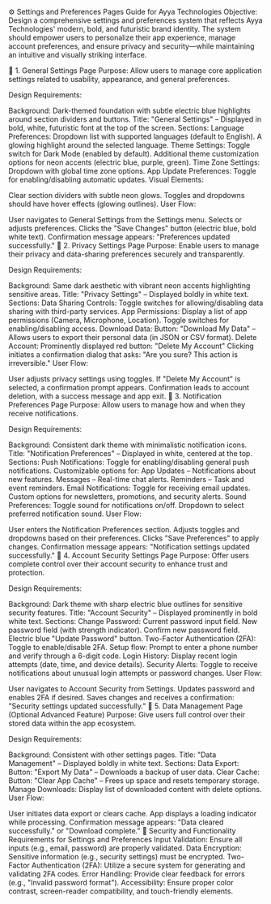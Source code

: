 ⚙️ Settings and Preferences Pages Guide for Ayya Technologies
Objective:
Design a comprehensive settings and preferences system that reflects Ayya Technologies' modern, bold, and futuristic brand identity. The system should empower users to personalize their app experience, manage account preferences, and ensure privacy and security—while maintaining an intuitive and visually striking interface.

📌 1. General Settings Page
Purpose:
Allow users to manage core application settings related to usability, appearance, and general preferences.

Design Requirements:

Background: Dark-themed foundation with subtle electric blue highlights around section dividers and buttons.
Title:
"General Settings" – Displayed in bold, white, futuristic font at the top of the screen.
Sections:
Language Preferences:
Dropdown list with supported languages (default to English).
A glowing highlight around the selected language.
Theme Settings:
Toggle switch for Dark Mode (enabled by default).
Additional theme customization options for neon accents (electric blue, purple, green).
Time Zone Settings:
Dropdown with global time zone options.
App Update Preferences:
Toggle for enabling/disabling automatic updates.
Visual Elements:

Clear section dividers with subtle neon glows.
Toggles and dropdowns should have hover effects (glowing outlines).
User Flow:

User navigates to General Settings from the Settings menu.
Selects or adjusts preferences.
Clicks the "Save Changes" button (electric blue, bold white text).
Confirmation message appears: "Preferences updated successfully."
📌 2. Privacy Settings Page
Purpose:
Enable users to manage their privacy and data-sharing preferences securely and transparently.

Design Requirements:

Background: Same dark aesthetic with vibrant neon accents highlighting sensitive areas.
Title:
"Privacy Settings" – Displayed boldly in white text.
Sections:
Data Sharing Controls:
Toggle switches for allowing/disabling data sharing with third-party services.
App Permissions:
Display a list of app permissions (Camera, Microphone, Location).
Toggle switches for enabling/disabling access.
Download Data:
Button: "Download My Data" – Allows users to export their personal data (in JSON or CSV format).
Delete Account:
Prominently displayed red button: "Delete My Account"
Clicking initiates a confirmation dialog that asks:
"Are you sure? This action is irreversible."
User Flow:

User adjusts privacy settings using toggles.
If "Delete My Account" is selected, a confirmation prompt appears.
Confirmation leads to account deletion, with a success message and app exit.
📌 3. Notification Preferences Page
Purpose:
Allow users to manage how and when they receive notifications.

Design Requirements:

Background: Consistent dark theme with minimalistic notification icons.
Title:
"Notification Preferences" – Displayed in white, centered at the top.
Sections:
Push Notifications:
Toggle for enabling/disabling general push notifications.
Customizable options for:
App Updates – Notifications about new features.
Messages – Real-time chat alerts.
Reminders – Task and event reminders.
Email Notifications:
Toggle for receiving email updates.
Custom options for newsletters, promotions, and security alerts.
Sound Preferences:
Toggle sound for notifications on/off.
Dropdown to select preferred notification sound.
User Flow:

User enters the Notification Preferences section.
Adjusts toggles and dropdowns based on their preferences.
Clicks "Save Preferences" to apply changes.
Confirmation message appears: "Notification settings updated successfully."
📌 4. Account Security Settings Page
Purpose:
Offer users complete control over their account security to enhance trust and protection.

Design Requirements:

Background: Dark theme with sharp electric blue outlines for sensitive security features.
Title:
"Account Security" – Displayed prominently in bold white text.
Sections:
Change Password:
Current password input field.
New password field (with strength indicator).
Confirm new password field.
Electric blue "Update Password" button.
Two-Factor Authentication (2FA):
Toggle to enable/disable 2FA.
Setup flow: Prompt to enter a phone number and verify through a 6-digit code.
Login History:
Display recent login attempts (date, time, and device details).
Security Alerts:
Toggle to receive notifications about unusual login attempts or password changes.
User Flow:

User navigates to Account Security from Settings.
Updates password and enables 2FA if desired.
Saves changes and receives a confirmation: "Security settings updated successfully."
📌 5. Data Management Page (Optional Advanced Feature)
Purpose:
Give users full control over their stored data within the app ecosystem.

Design Requirements:

Background: Consistent with other settings pages.
Title:
"Data Management" – Displayed boldly in white text.
Sections:
Data Export:
Button: "Export My Data" – Downloads a backup of user data.
Clear Cache:
Button: "Clear App Cache" – Frees up space and resets temporary storage.
Manage Downloads:
Display list of downloaded content with delete options.
User Flow:

User initiates data export or clears cache.
App displays a loading indicator while processing.
Confirmation message appears: "Data cleared successfully." or "Download complete."
🔐 Security and Functionality Requirements for Settings and Preferences
Input Validation: Ensure all inputs (e.g., email, password) are properly validated.
Data Encryption: Sensitive information (e.g., security settings) must be encrypted.
Two-Factor Authentication (2FA): Utilize a secure system for generating and validating 2FA codes.
Error Handling: Provide clear feedback for errors (e.g., "Invalid password format").
Accessibility: Ensure proper color contrast, screen-reader compatibility, and touch-friendly elements.